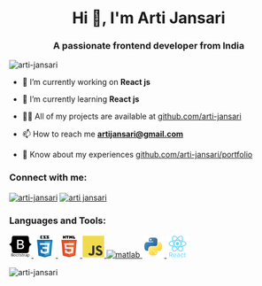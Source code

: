 <h1 align="center">Hi 👋, I'm Arti Jansari</h1>
<h3 align="center">A passionate frontend developer from India</h3>

<p align="left"> <img src="https://komarev.com/ghpvc/?username=arti-jansari&label=Profile%20views&color=0e75b6&style=flat" alt="arti-jansari" /> </p>

- 🔭 I’m currently working on **React js**

- 🌱 I’m currently learning **React js**

- 👨‍💻 All of my projects are available at [github.com/arti-jansari](github.com/arti-jansari)

- 📫 How to reach me **artijansari@gmail.com**

- 📄 Know about my experiences [github.com/arti-jansari/portfolio](github.com/arti-jansari/portfolio)

<h3 align="left">Connect with me:</h3>
<p align="left">
<a href="https://linkedin.com/in/arti-jansari" target="blank"><img align="center" src="https://raw.githubusercontent.com/rahuldkjain/github-profile-readme-generator/master/src/images/icons/Social/linked-in-alt.svg" alt="arti-jansari" height="30" width="40" /></a>
<a href="https://fb.com/arti jansari" target="blank"><img align="center" src="https://raw.githubusercontent.com/rahuldkjain/github-profile-readme-generator/master/src/images/icons/Social/facebook.svg" alt="arti jansari" height="30" width="40" /></a>
</p>

<h3 align="left">Languages and Tools:</h3>
<p align="left"> <a href="https://getbootstrap.com" target="_blank" rel="noreferrer"> <img src="https://raw.githubusercontent.com/devicons/devicon/master/icons/bootstrap/bootstrap-plain-wordmark.svg" alt="bootstrap" width="40" height="40"/> </a> <a href="https://www.w3schools.com/css/" target="_blank" rel="noreferrer"> <img src="https://raw.githubusercontent.com/devicons/devicon/master/icons/css3/css3-original-wordmark.svg" alt="css3" width="40" height="40"/> </a> <a href="https://www.w3.org/html/" target="_blank" rel="noreferrer"> <img src="https://raw.githubusercontent.com/devicons/devicon/master/icons/html5/html5-original-wordmark.svg" alt="html5" width="40" height="40"/> </a> <a href="https://developer.mozilla.org/en-US/docs/Web/JavaScript" target="_blank" rel="noreferrer"> <img src="https://raw.githubusercontent.com/devicons/devicon/master/icons/javascript/javascript-original.svg" alt="javascript" width="40" height="40"/> </a> <a href="https://www.mathworks.com/" target="_blank" rel="noreferrer"> <img src="https://upload.wikimedia.org/wikipedia/commons/2/21/Matlab_Logo.png" alt="matlab" width="40" height="40"/> </a> <a href="https://www.python.org" target="_blank" rel="noreferrer"> <img src="https://raw.githubusercontent.com/devicons/devicon/master/icons/python/python-original.svg" alt="python" width="40" height="40"/> </a> <a href="https://reactjs.org/" target="_blank" rel="noreferrer"> <img src="https://raw.githubusercontent.com/devicons/devicon/master/icons/react/react-original-wordmark.svg" alt="react" width="40" height="40"/> </a> </p>

<p><img align="center" src="https://github-readme-stats.vercel.app/api/top-langs?username=arti-jansari&show_icons=true&locale=en&layout=compact" alt="arti-jansari" /></p>
